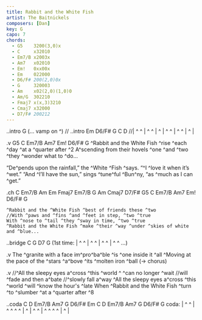 ```yaml
---
title: Rabbit and the White Fish
artist: The Baitnickels
composers: [Dan]
key: G
capo: 7
chords:
  - G5    3200(3,0)x
  - C     x32010
  - Em7/B x2003x
  - Am7   x02010
  - Em!   0xx00x
  - Em    022000
  - D6/F# 200(2,0)0x
  - G     320003
  - Am    x02(2,0)(1,0)0
  - Am/G  302210
  - Fmaj7 x(x,3)3210
  - Cmaj7 x32000
  - D7/F# 200212
---
```

..intro G
(... vamp on ^)
    // ..intro Em D6/F# G C D
    //| ^ ^ | ^ ^ | ^ | ^ ^ | ^ ^ | ^ |

.v G5 C Em7/B Am7 Em! D6/F# G
^Rabbit and the White Fish ^rise ^each ^day ^at a ^quarter after ^2
A^scending from their hovels ^one ^and ^two ^they ^wonder what to ^do...

“De^pends upon the rainfall,” the ^White ^Fish ^says. “^I ^love it when it’s ^wet.”
“And ^I’ll have the sun,” sings ^tune^ful ^Bun^ny, “as ^much as I can ^get.”

.ch C Em7/B Am Em      Fmaj7 Em7/B G Am Cmaj7 D7/F#      G5 C Em7/B Am7 Em! D6/F# G
    
    ^Rabbit and the ^White Fish ^best of friends these ^two
    //With ^paws and ^fins ^and ^feet in step, ^two ^true
    With ^nose to ^tail ^they ^sway in time, ^two ^true
    ^Rabbit and the White Fish ^make ^their ^way ^under ^skies of white and ^blue...

..bridge C G D7 G
    (1st time: | ^ ^ | ^ ^ | ^ ^ | ^ ^ ...)

.v
The ^granite with a face im^pro^ba^ble ^is ^one inside it ^all
^Moving at the pace of the ^stars ^a^bove ^its ^molten iron ^ball    (-> chorus)

.v
    //^All the sleepy eyes a^cross ^this ^world ^  ^can no longer ^wait
    //will ^fade and then a^bate
    //^slowly fall a^way
^All the sleepy eyes a^cross ^this ^world ^will ^know the hour's ^late
When ^Rabbit and the White Fish ^turn ^to ^slumber ^at a ^quarter after ^8

..coda C D Em7/B Am7 G D6/F# Em C D Em7/B Am7 G D6/F# G
coda: | ^ ^ | ^ ^ ^ ^ | ^ | ^ ^ | ^ ^ ^ ^ | ^ |